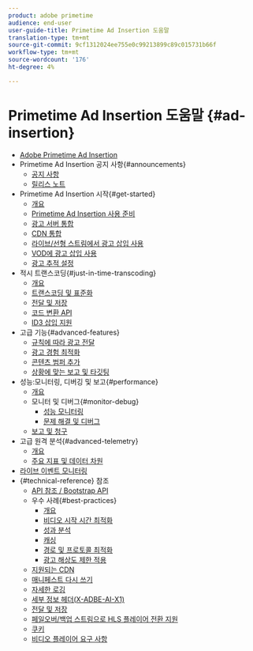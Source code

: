 ```yaml
---
product: adobe primetime
audience: end-user
user-guide-title: Primetime Ad Insertion 도움말
translation-type: tm+mt
source-git-commit: 9cf1312024ee755e0c99213899c89c015731b66f
workflow-type: tm+mt
source-wordcount: '176'
ht-degree: 4%

---
```



# Primetime Ad Insertion 도움말 {#ad-insertion}

+ [Adobe Primetime Ad Insertion](home.md)
+ Primetime Ad Insertion 공지 사항{#announcements}
   + [공지 사항](announcements/overview.md)
   + [릴리스 노트](https://experienceleague.adobe.com/docs/primetime/release-notes/ptai/ptai-21x-release-notes.html)
+ Primetime Ad Insertion 시작{#get-started}
   + [개요](getting-started/get-started-overview.md)
   + [Primetime Ad Insertion 사용 준비](getting-started/setup-ptai.md)
   + [광고 서버 통합](getting-started/integrate-ad-server.md)
   + [CDN 통합](getting-started/integrate-cdn.md)
   + [라이브/선형 스트림에서 광고 삽입 사용](getting-started/ad-insertion-live-linear-stream.md)
   + [VOD에 광고 삽입 사용](getting-started/ad-insertion-vod.md)
   + [광고 추적 설정](getting-started/set-up-ad-tracking.md)
+ 적시 트랜스코딩{#just-in-time-transcoding}
   + [개요](just-in-time-transcoding/jit-transcoding-overview.md)
   + [트랜스코딩 및 표준화](just-in-time-transcoding/transcoding-and-normalization.md)
   + [전달 및 저장](https://experienceleague.adobe.com/docs/primetime/ad-insertion/technical-reference/delivery-and-storage.html)
   + [코드 변환 API](just-in-time-transcoding/pre-transcoding-api.md)
   + [ID3 삽입 지원](just-in-time-transcoding/id3-injection-support.md)
+ 고급 기능{#advanced-features}
   + [규칙에 따라 광고 전달](advanced-features/route-ads-based-on-rules.md)
   + [광고 경험 최적화](advanced-features/optimize-ad-experiences.md)
   + [콘텐츠 범퍼 추가](advanced-features/add-content-bumpers.md)
   + [상황에 맞는 보고 및 타깃팅](advanced-features/contextual-reporting-and-targeting.md)
+ 성능:모니터링, 디버깅 및 보고{#performance}
   + [개요](performance-monitoring-debugging-reporting/performance-overview.md)
   + 모니터 및 디버그{#monitor-debug}
      + [성능 모니터링](performance-monitoring-debugging-reporting/performance-monitoring.md)
      + [문제 해결 및 디버그](performance-monitoring-debugging-reporting/troubleshoot-and-debug.md)
   + [보고 및 청구](performance-monitoring-debugging-reporting/reporting-and-billing.md)
+ 고급 원격 분석{#advanced-telemetry}
   + [개요](advanced-telemetry/advanced-telemetry-overview.md)
   + [주요 지표 및 데이터 차원](advanced-telemetry/key-metrics.md)
+ [라이브 이벤트 모니터링](live-event-monitoring.md)
+ {#technical-reference} 참조
   + [API 참조 / Bootstrap API](technical-reference/bootstrap-api.md)
   + 우수 사례{#best-practices}
      + [개요](best-practices/best-practices-overview.md)
      + [비디오 시작 시간 최적화](best-practices/optimize-video-startup-time.md)
      + [성과 분석](best-practices/analyze-performance.md)
      + [캐싱](best-practices/caching.md)
      + [경로 및 프로토콜 최적화](best-practices/optimize-routes-protocols.md)
      + [광고 해상도 제한 적용](best-practices/apply-ad-resolution-constraints.md)
   + [지원되는 CDN](technical-reference/supported-cdns.md)
   + [매니페스트 다시 쓰기](technical-reference/manifest-rewriting.md)
   + [자세한 로깅](performance-monitoring-debugging-reporting/verbose-logging.md)
   + [세부 정보 헤더(X-ADBE-AI-X1)](performance-monitoring-debugging-reporting/debugging-headers.md)
   + [전달 및 저장](/help/primetime-ad-insertion/just-in-time-transcoding/delivery-and-storage.md)
   + [페일오버/백업 스트림으로 HLS 플레이어 전환 지원](technical-reference/hls-switching-to-failover.md)
   + [쿠키](technical-reference/cookies.md)
   + [비디오 플레이어 요구 사항](technical-reference/video-player-requirements.md)